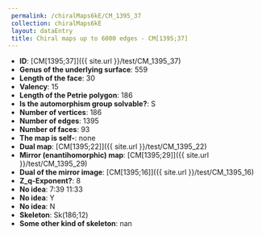 ```yaml
--- 
 permalink: /chiralMaps6kE/CM_1395_37 
 collection: chiralMaps6kE
 layout: dataEntry
 title: Chiral maps up to 6000 edges - CM[1395;37]
---
```


- **ID**: [CM[1395;37]]({{ site.url }}/test/CM_1395_37)
- **Genus of the underlying surface**: 559
- **Length of the face**: 30
- **Valency**: 15
- **Length of the Petrie polygon**: 186
- **Is the automorphism group solvable?**: S
- **Number of vertices**: 186
- **Number of edges**: 1395
- **Number of faces**: 93
- **The map is self-**: none
- **Dual map**: [CM[1395;22]]({{ site.url }}/test/CM_1395_22)
- **Mirror (enantihomorphic) map**: [CM[1395;29]]({{ site.url }}/test/CM_1395_29)
- **Dual of the mirror image**: [CM[1395;16]]({{ site.url }}/test/CM_1395_16)
- **Z_q-Exponent?**: 8
- **No idea**:  7:39 11:33
- **No idea**: Y
- **No idea**: N
- **Skeleton**: Sk(186;12)
- **Some other kind of skeleton**: nan
